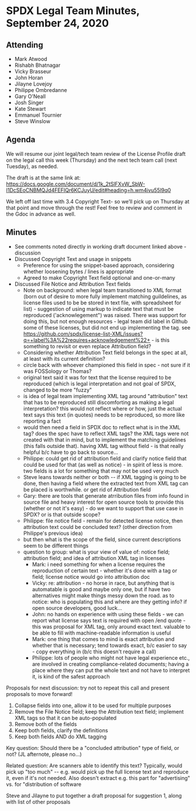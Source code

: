# SPDX Legal Team Minutes, September 24, 2020

## Attending
* Mark Atwood
* Rishabh Bhatnagar
* Vicky Brasseur
* John Horan
* Jilayne Lovejoy
* Philippe Ombredanne
* Gary O'Neall
* Josh Singer
* Kate Stewart
* Emmanuel Tournier
* Steve Winslow

## Agenda

We will resume our joint legal/tech team review of the License Profile draft on the legal call this week (Thursday) and the next tech team call (next Tuesday), as needed.

The draft is at the same link at: https://docs.google.com/document/d/1k_2tSlFXvW_SbW-I1DcSEoCNBMQJd4FEFIQr6KCJuyU/edit#heading=h.wm4ivu55l9q0

We left off last time with 3.4 Copyright Text- so we’ll pick up on Thursday at that point and move through the rest!  Feel free to review and comment in the Gdoc in advance as well.

## Minutes

* See comments noted directly in working draft document linked above - discussion 
* Discussed Copyright Text and usage in snippets
  * Preference for using the snippet-based approach, considering whether loosening bytes / lines is appropriate
  * Agreed to make Copyright Text field optional and one-or-many
* Discussed File Notice and Attribution Text fields
  * Note on background: when legal team transitioned to XML format (born out of desire to more fully implement matching guildelines, as license files used to be be stored in text file, with spreadsheet for list) - suggestion of using markup to indicate text that must be reproduced ('acknowlegement") was raised. There was support for doing this, but not enough resources - legal team did label in Github some of these licenses, but did not end up implementing the tag. see https://github.com/spdx/license-list-XML/issues?q=+label%3A%22requires+acknowledgement%22+ - is this something to revisit or even replace Attribution field?
  * Considering whether Attribution Text field belongs in the spec at all, at least with its current definition?
   * circle back with whoever championed this field in spec - not sure if it was FOSSology or Thomas? 
   * original text said it was for text that the license required to be reproduced (which is legal interpretation and not goal of SPDX, changed to be more "fuzzy"
    * is idea of legal team implementing XML tag around "attribution" text that has to be reproduced still discomforting as making a legal interpretation?  this would not reflect where or how, just the actual text says this text (in quotes) needs to be reproduced, so more like reporting a fact
    * would then need a field in SPDX doc to reflect what is in the XML tag? does the spec have to reflect XML tags? the XML tags were not created with that in mind, but to implement the matching guidelines (this falls outside that). having XML tag without field - is that really helpful b/c have to go back to source...
    * Philippe: could get rid of attribution field and clarify notice field that could be used for that (as well as notice) - in spirit of less is more. two fields is a lot for something that may not be used very much 
    * Steve leans towards neither or both -- if XML tagging is going to be done, then having a field where the extracted text from XML tag can be placed is worthwhile. or get rid of Attribution field
    * Gary: there are tools that generate atrribution files from info found in source file and heavy interest for open source tools to provide this (whether or not it's easy) - do we want to support that use case in SPDX? or is that outside scope?
    * Philippe: file notice field - remain for detected license notice, then attribution text could be concluded text? (other direction from Philippe's previous idea)
     * but then what is the scope of the field, since current descriptions seem to be different things
  * question to group: what is your view of value of: notice field; attribution field; and idea of attribution XML tag in licenses
      * Mark: i need something for when a license requires the reproduction of certain text -  whether it's done with a tag or field; license notice would go into attribution doc
      * Vicky: re: attribution - no horse in race, but anything that is automatable is good and maybe only one, but if have two alternatives might make things messy down the road. as to notice: who is populating this and where are they getting info? if open source developers, good luck... 
      * John: no hands on experience with using these fields - we can report what license says text is required with open /end quote - this was proposal for XML tag, only around exact text. valuable to be able to fill with machine-readable information is useful
      * Mark: one thing that comes to mind is exact attribution and whether that is necessary; tend towards exact, b/c easier to say - copy everything in (b/c this doesn't require a call)
      * Philippe: lots of people who might not have legal experience etc., are involved in creating compliance-related documents; having a place where they can put the whole text and not have to interpret it, is kind of the safest approach
  
Proposals for next discussion: try not to repeat this call and present proposals to move forward!

1. Collapse fields into one, allow it to be used for multiple purposes
2. Remove the File Notice field; keep the Attribution text field; implement XML tags so that it can be auto-populated
3. Remove both of the fields
4. Keep both fields, clarify the definitions
5. Keep both fields AND do XML tagging
    
Key question: Should there be a "concluded attribution" type of field, or not? (JL afternote, please no...)

Related question: Are scanners able to identify this text?
Typically, would pick up "too much" -- e.g. would pick up the full license text and reproduce it, even if it's not needed. Also doesn't extract e.g. this part for "advertising" vs. for "distribution of software

Steve and Jilayne to put together a draft proposal for suggestion 1, along with list of other proposals
